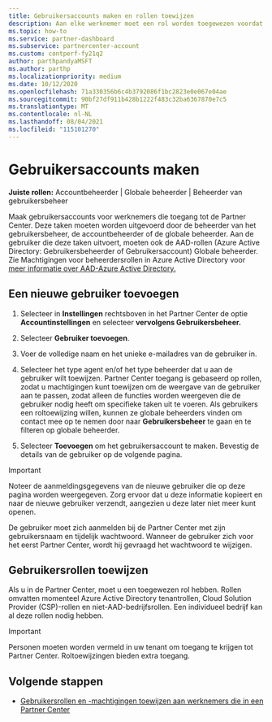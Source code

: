 ```yaml
---
title: Gebruikersaccounts maken en rollen toewijzen
description: Aan elke werknemer moet een rol worden toegewezen voordat deze toegang heeft tot Partner Center. Meer informatie over het maken van gebruikersaccounts, het toewijzen van rollen en het instellen van machtigingen.
ms.topic: how-to
ms.service: partner-dashboard
ms.subservice: partnercenter-account
ms.custom: contperf-fy21q2
author: parthpandyaMSFT
ms.author: parthp
ms.localizationpriority: medium
ms.date: 10/12/2020
ms.openlocfilehash: 71a330356b6c4b3792086f1bc2823e0e067e04ae
ms.sourcegitcommit: 90bf27df911b428b1222f483c32ba6367870e7c5
ms.translationtype: MT
ms.contentlocale: nl-NL
ms.lasthandoff: 08/04/2021
ms.locfileid: "115101270"
---
```

# <a name="create-user-accounts"></a>Gebruikersaccounts maken  

**Juiste rollen:** Accountbeheerder | Globale beheerder | Beheerder van gebruikersbeheer

Maak gebruikersaccounts voor werknemers die toegang tot de Partner Center. Deze taken moeten worden uitgevoerd door de beheerder van het gebruikersbeheer, de accountbeheerder of de globale beheerder. Aan de gebruiker die deze taken uitvoert, moeten ook de AAD-rollen (Azure Active Directory: Gebruikersbeheerder of Gebruikersaccount) Globale beheerder. Zie Machtigingen voor beheerdersrollen in Azure Active Directory voor [meer informatie over AAD-Azure Active Directory.](/azure/active-directory/users-groups-roles/directory-assign-admin-roles)

## <a name="add-a-new-user"></a>Een nieuwe gebruiker toevoegen

1. Selecteer in **Instellingen** rechtsboven in het Partner Center de optie **Accountinstellingen** en selecteer **vervolgens Gebruikersbeheer.**

2. Selecteer **Gebruiker toevoegen**.

3. Voer de volledige naam en het unieke e-mailadres van de gebruiker in.

4. Selecteer het type agent en/of het type beheerder dat u aan de gebruiker wilt toewijzen. Partner Center toegang is gebaseerd op rollen, zodat u machtigingen kunt toewijzen om de weergave van de gebruiker aan te passen, zodat alleen de functies worden weergeven die de gebruiker nodig heeft om specifieke taken uit te voeren.  Als gebruikers een roltoewijzing willen, kunnen ze globale beheerders vinden om contact mee op te nemen door naar **Gebruikersbeheer** te gaan en te filteren op globale beheerder.

5. Selecteer **Toevoegen** om het gebruikersaccount te maken. Bevestig de details van de gebruiker op de volgende pagina.

> [!IMPORTANT]  
> Noteer de aanmeldingsgegevens van de nieuwe gebruiker die op deze pagina worden weergegeven. Zorg ervoor dat u deze informatie kopieert en naar de nieuwe gebruiker verzendt, aangezien u deze later niet meer kunt openen. 

De gebruiker moet zich aanmelden bij de Partner Center met zijn gebruikersnaam en tijdelijk wachtwoord. Wanneer de gebruiker zich voor het eerst Partner Center, wordt hij gevraagd het wachtwoord te wijzigen.

## <a name="assign-user-roles"></a>Gebruikersrollen toewijzen

Als u in de Partner Center, moet u een toegewezen rol hebben.  Rollen omvatten momenteel Azure Active Directory tenantrollen, Cloud Solution Provider (CSP)-rollen en niet-AAD-bedrijfsrollen. Een individueel bedrijf kan al deze rollen nodig hebben.

>[!Important]
>Personen moeten worden vermeld in uw tenant om toegang te krijgen tot Partner Center. Roltoewijzingen bieden extra toegang.

## <a name="next-steps"></a>Volgende stappen

- [Gebruikersrollen en -machtigingen toewijzen aan werknemers die in een Partner Center](permissions-overview.md)
